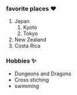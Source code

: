 ### favorite places ❤️
1. Japan
   1. Kyoto
   2. Tokyo
2. New Zealand
3. Costa Rica
   
### Hobbies ✨
* Dungeons and Dragons
* Cross stiching
* swimming
